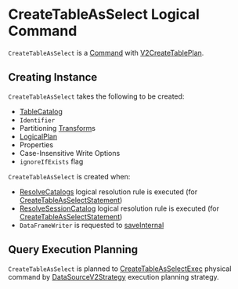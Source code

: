 # CreateTableAsSelect Logical Command

`CreateTableAsSelect` is a [Command](Command.md) with [V2CreateTablePlan](V2CreateTablePlan.md).

## Creating Instance

`CreateTableAsSelect` takes the following to be created:

* <span id="catalog"> [TableCatalog](../connector/catalog/TableCatalog.md)
* <span id="tableName"> `Identifier`
* <span id="partitioning"> Partitioning [Transform](../connector/Transform.md)s
* <span id="query"> [LogicalPlan](LogicalPlan.md)
* <span id="properties"> Properties
* <span id="writeOptions"> Case-Insensitive Write Options
* <span id="ignoreIfExists"> `ignoreIfExists` flag

`CreateTableAsSelect` is created when:

* [ResolveCatalogs](../logical-analysis-rules/ResolveCatalogs.md) logical resolution rule is executed (for [CreateTableAsSelectStatement](CreateTableAsSelectStatement.md))
* [ResolveSessionCatalog](../logical-analysis-rules/ResolveSessionCatalog.md) logical resolution rule is executed (for [CreateTableAsSelectStatement](CreateTableAsSelectStatement.md))
* `DataFrameWriter` is requested to [saveInternal](../DataFrameWriter.md#saveInternal)

## Query Execution Planning

`CreateTableAsSelect` is planned to [CreateTableAsSelectExec](../physical-operators/CreateTableAsSelectExec.md) physical command by [DataSourceV2Strategy](../execution-planning-strategies/DataSourceV2Strategy.md) execution planning strategy.
